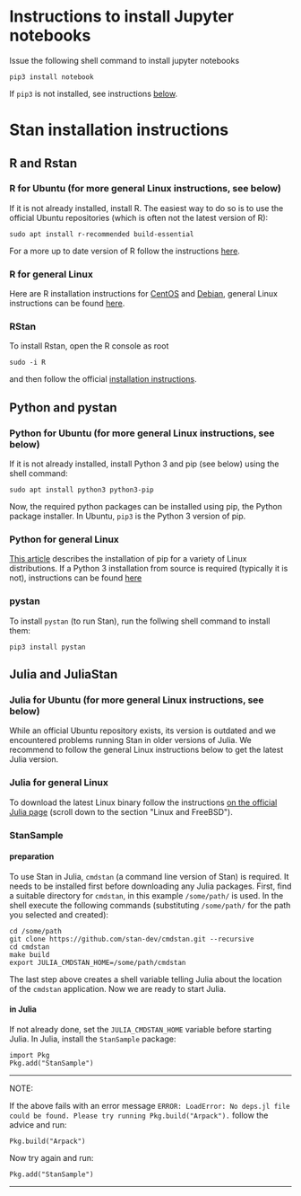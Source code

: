 # Instructions to install Jupyter notebooks
Issue the following shell command to install jupyter notebooks

```
pip3 install notebook
```
If `pip3` is not installed, see instructions [below](#python-and-pystan). 

# Stan installation instructions

## R and Rstan

### R for Ubuntu (for more general Linux instructions, see below)

If it is not already installed, install R. The easiest way to do so is to use the official Ubuntu repositories (which is often not the latest version of R):
```
sudo apt install r-recommended build-essential
```
For a more up to date version of R follow the instructions [here](https://linuxize.com/post/how-to-install-r-on-ubuntu-18-04/).

### R for general Linux

Here are R installation instructions for [CentOS](https://linuxize.com/post/how-to-install-r-on-centos-7/) and [Debian](https://linuxize.com/post/how-to-install-r-on-debian-9/), general Linux instructions can be found [here](https://cran.r-project.org/doc/FAQ/R-FAQ.html#How-can-R-be-installed-_0028Unix_002dlike_0029). 

### RStan

To install Rstan, open the R console as root
```
sudo -i R
```
and then follow the official [installation instructions](https://github.com/stan-dev/rstan/wiki/RStan-Getting-Started).

## Python and pystan

### Python for Ubuntu (for more general Linux instructions, see below)

If it is not already installed, install Python 3 and pip (see below) using the shell command:

```
sudo apt install python3 python3-pip
```
Now, the required python packages can be installed using pip, the Python package installer. In Ubuntu, `pip3` is the Python 3 version of pip. 


### Python for general Linux

[This article](https://www.tecmint.com/install-pip-in-linux/) describes the installation of pip for a variety of Linux distributions. If a Python 3 installation from source is required (typically it is not), instructions can be found [here](https://solarianprogrammer.com/2017/06/30/building-python-ubuntu-wsl-debian/)

### pystan

To install `pystan` (to run Stan), run the follwing shell command to install them:
```
pip3 install pystan
```

## Julia and JuliaStan

### Julia for Ubuntu (for more general Linux instructions, see below)

While an official Ubuntu repository exists, its version is outdated and we encountered problems running Stan in older versions of Julia. We recommend to follow the general Linux instructions below to get the latest Julia version.

### Julia for general Linux 

To download the latest Linux binary follow the instructions [on the official Julia page](https://julialang.org/downloads/platform.html) (scroll down to the section "Linux and FreeBSD").

### StanSample

#### preparation

To use Stan in Julia, `cmdstan` (a command line version of Stan) is required. It needs to be installed first before downloading any Julia packages. First, find a suitable directory for `cmdstan`, in this example `/some/path/` is used. In the shell execute the following commands (substituting `/some/path/` for the path you selected and created):

```
cd /some/path
git clone https://github.com/stan-dev/cmdstan.git --recursive
cd cmdstan
make build
export JULIA_CMDSTAN_HOME=/some/path/cmdstan
```
The last step above creates a shell variable telling Julia about the location of the `cmdstan` application. Now we are ready to start Julia.

#### in Julia

If not already done, set the `JULIA_CMDSTAN_HOME` variable before starting Julia. In Julia, install the `StanSample` package:

```
import Pkg
Pkg.add("StanSample")
```

--- 
NOTE:

If the above fails with an error message `ERROR: LoadError: No deps.jl file could be found. Please try running Pkg.build("Arpack").` follow the advice and run:

```
Pkg.build("Arpack")
```
Now try again and run:
```
Pkg.add("StanSample")
```
---

